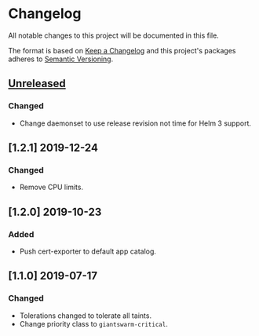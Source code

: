 # Changelog

All notable changes to this project will be documented in this file.

The format is based on [Keep a Changelog](http://keepachangelog.com/en/1.0.0/)
and this project's packages adheres to [Semantic Versioning](http://semver.org/spec/v2.0.0.html).

## [Unreleased]

### Changed

- Change daemonset to use release revision not time for Helm 3 support.

## [1.2.1] 2019-12-24

### Changed

- Remove CPU limits.

## [1.2.0] 2019-10-23

### Added

- Push cert-exporter to default app catalog.

## [1.1.0] 2019-07-17

### Changed

- Tolerations changed to tolerate all taints.
- Change priority class to `giantswarm-critical`.

[Unreleased]: https://github.com/giantswarm/cert-exporter/compare/v1.1.0...HEAD
